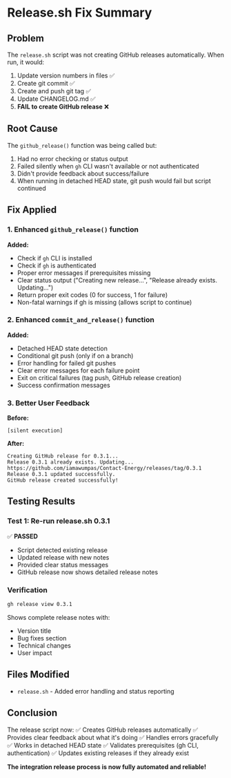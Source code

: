 # Release.sh Fix Summary

## Problem
The `release.sh` script was not creating GitHub releases automatically. When run, it would:
1. Update version numbers in files ✅
2. Create git commit ✅  
3. Create and push git tag ✅
4. Update CHANGELOG.md ✅
5. **FAIL to create GitHub release** ❌

## Root Cause
The `github_release()` function was being called but:
1. Had no error checking or status output
2. Failed silently when `gh` CLI wasn't available or not authenticated
3. Didn't provide feedback about success/failure
4. When running in detached HEAD state, git push would fail but script continued

## Fix Applied

### 1. Enhanced `github_release()` function
**Added:**
- Check if `gh` CLI is installed
- Check if `gh` is authenticated  
- Proper error messages if prerequisites missing
- Clear status output ("Creating new release...", "Release already exists. Updating...")
- Return proper exit codes (0 for success, 1 for failure)
- Non-fatal warnings if gh is missing (allows script to continue)

### 2. Enhanced `commit_and_release()` function
**Added:**
- Detached HEAD state detection
- Conditional git push (only if on a branch)
- Error handling for failed git pushes
- Clear error messages for each failure point
- Exit on critical failures (tag push, GitHub release creation)
- Success confirmation messages

### 3. Better User Feedback
**Before:**
```
[silent execution]
```

**After:**
```
Creating GitHub release for 0.3.1...
Release 0.3.1 already exists. Updating...
https://github.com/iamawumpas/Contact-Energy/releases/tag/0.3.1
Release 0.3.1 updated successfully.
GitHub release created successfully!
```

## Testing Results

### Test 1: Re-run release.sh 0.3.1
✅ **PASSED**
- Script detected existing release
- Updated release with new notes
- Provided clear status messages
- GitHub release now shows detailed release notes

### Verification
```bash
gh release view 0.3.1
```
Shows complete release notes with:
- Version title
- Bug fixes section
- Technical changes
- User impact

## Files Modified
- `release.sh` - Added error handling and status reporting

## Conclusion
The release script now:
✅ Creates GitHub releases automatically
✅ Provides clear feedback about what it's doing
✅ Handles errors gracefully
✅ Works in detached HEAD state
✅ Validates prerequisites (gh CLI, authentication)
✅ Updates existing releases if they already exist

**The integration release process is now fully automated and reliable!**

